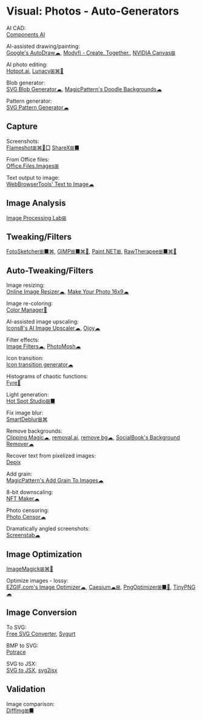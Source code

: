# Visual: Photos - Auto-Generators

AI CAD:  
[Components AI](https://components.ai/)

AI-assisted drawing/painting:  
[Google's AutoDraw☁](https://www.autodraw.com/),
[Modyfi - Create. Together.](https://www.modyfi.com/),
[NVIDIA Canvas⊞](https://www.nvidia.com/en-gb/studio/canvas/)

AI photo editing:  
[Hotpot.ai](https://hotpot.ai/tools),
[Lunacy⊞⌘🐧](https://icons8.com/lunacy)

Blob generator:  
[SVG Blob Generator☁](https://10015.io/tools/svg-blob-generator),
[MagicPattern's Doodle Backgrounds☁](https://www.magicpattern.design/tools/doodle-backgrounds)

Pattern generator:  
[SVG Pattern Generator☁](https://10015.io/tools/svg-pattern-generator)

## Capture

Screenshots:  
[Flameshot⊞⌘🐧□](https://flameshot.org/)
[ShareX⊞■](https://getsharex.com/)

From Office files:  
[Office.Files.Images⊞](https://www.softwareok.com/?seite=Freeware/Office.Files.Images)

Text output to image:  
[WebBrowserTools' Text to Image☁](https://webbrowsertools.com/text-to-image/)

## Image Analysis

[Image Processing Lab⊞](http://www.aforgenet.com/projects/iplab/)

## Tweaking/Filters

[FotoSketcher⊞■⌘](https://fotosketcher.com/),
[GIMP⊞■⌘🐧](https://www.gimp.org/),
[Paint.NET⊞](https://www.getpaint.net/),
[RawTherapee⊞■⌘🐧](http://www.rawtherapee.com/)

## Auto-Tweaking/Filters

Image resizing:  
[Online Image Resizer☁](https://resizeimage.net/),
[Make Your Photo 16x9☁](https://photo16x9.com/)

Image re-coloring:  
[Color Manager🐧](https://github.com/NicklasVraa/Color-manager)

AI-assisted image upscaling:  
[Icons8's AI Image Upscaler☁](https://icons8.com/upscaler/),
[Ojoy☁](https://ojoy.netlify.app/)

Filter effects:  
[Image Filters☁](https://10015.io/tools/image-filters),
[PhotoMosh☁](https://photomosh.com/)

Icon transition:  
[Icon transition generator☁](https://nucleoapp.com/tool/icon-transition)

Histograms of chaotic functions:  
[Fyre🐧](http://fyre.navi.cx/)

Light generation:  
[Hot Spot Studio⊞■](https://www.rlvision.com/spots/about.php)

Fix image blur:  
[SmartDeblur⊞⌘](http://smartdeblur.net/)

Remove backgrounds:  
[Clipping Magic☁](https://clippingmagic.com/),
[removal.ai](https://removal.ai),
[remove bg☁](https://www.remove.bg/),
[SocialBook's Background Remover☁](https://socialbook.io/remove-background)

Recover text from pixelized images:  
[Depix](https://github.com/beurtschipper/Depix)

Add grain:  
[MagicPattern's Add Grain To Images☁](https://www.magicpattern.design/tools/add-grain-to-images)

8-bit downscaling:  
[NFT Maker☁](https://img8bit.com/)

Photo censoring:  
[Photo Censor☁](https://10015.io/tools/photo-censor)

Dramatically angled screenshots:  
[Screenstab☁](https://www.screenstab.com/)

## Image Optimization

[ImageMagick⊞⌘🐧](https://imagemagick.org/index.php)

Optimize images - lossy:  
[EZGIF.com's Image Optimizer☁](https://ezgif.com/optimize),
[Caesium☁⊞](https://saerasoft.com/caesium/),
[PngOptimizer⊞■🐧](https://psydk.org/pngoptimizer),
[TinyPNG☁](https://tinypng.com/)

## Image Conversion

To SVG:  
[Free SVG Converter](https://picsvg.com/),
[Svgurt](https://svgurt.com/#/)

BMP to SVG:  
[Potrace](http://potrace.sourceforge.net/)

SVG to JSX:  
[SVG to JSX](https://omatsuri.app/svg-to-jsx),
[svg2jsx](https://svg2jsx.com/)

## Validation

Image comparison:  
[DiffImg⊞■](https://www.softpedia.com/get/Multimedia/Graphic/Graphic-Viewers/DiffImg.shtml)
